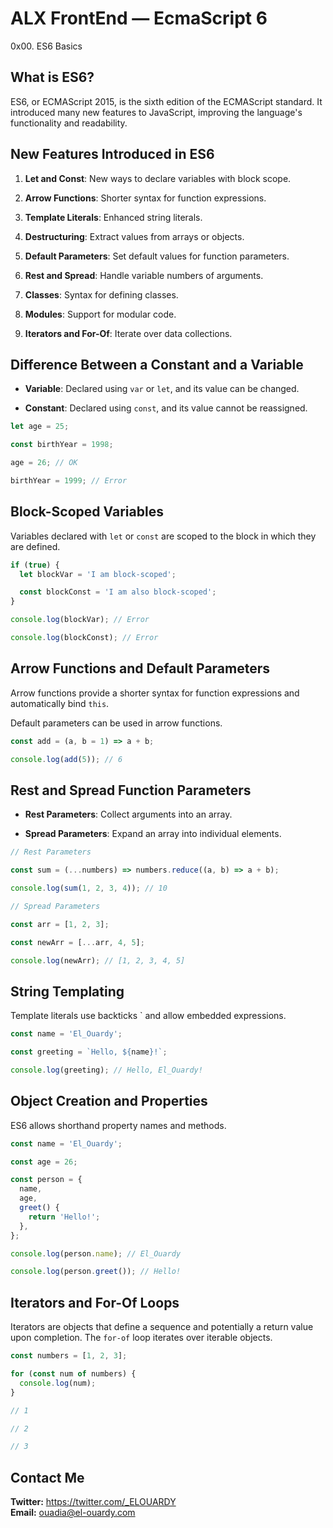 # ALX FrontEnd — EcmaScript 6

0x00. ES6 Basics

## What is ES6?

ES6, or ECMAScript 2015, is the sixth edition of the ECMAScript standard. It introduced many new features to JavaScript, improving the language's functionality and readability.

## New Features Introduced in ES6

1. **Let and Const**: New ways to declare variables with block scope.

2. **Arrow Functions**: Shorter syntax for function expressions.

3. **Template Literals**: Enhanced string literals.

4. **Destructuring**: Extract values from arrays or objects.

5. **Default Parameters**: Set default values for function parameters.

6. **Rest and Spread**: Handle variable numbers of arguments.

7. **Classes**: Syntax for defining classes.

8. **Modules**: Support for modular code.

9. **Iterators and For-Of**: Iterate over data collections.

## Difference Between a Constant and a Variable

- **Variable**: Declared using `var` or `let`, and its value can be changed.

- **Constant**: Declared using `const`, and its value cannot be reassigned.

```javascript
let age = 25;

const birthYear = 1998;

age = 26; // OK

birthYear = 1999; // Error
```

## Block-Scoped Variables

Variables declared with `let` or `const` are scoped to the block in which they are defined.

```javascript
if (true) {
  let blockVar = 'I am block-scoped';

  const blockConst = 'I am also block-scoped';
}

console.log(blockVar); // Error

console.log(blockConst); // Error
```

## Arrow Functions and Default Parameters

Arrow functions provide a shorter syntax for function expressions and automatically bind `this`.

Default parameters can be used in arrow functions.

```javascript
const add = (a, b = 1) => a + b;

console.log(add(5)); // 6
```

## Rest and Spread Function Parameters

- **Rest Parameters**: Collect arguments into an array.

- **Spread Parameters**: Expand an array into individual elements.

```javascript
// Rest Parameters

const sum = (...numbers) => numbers.reduce((a, b) => a + b);

console.log(sum(1, 2, 3, 4)); // 10

// Spread Parameters

const arr = [1, 2, 3];

const newArr = [...arr, 4, 5];

console.log(newArr); // [1, 2, 3, 4, 5]
```

## String Templating

Template literals use backticks \` and allow embedded expressions.

```javascript
const name = 'El_Ouardy';

const greeting = `Hello, ${name}!`;

console.log(greeting); // Hello, El_Ouardy!
```

## Object Creation and Properties

ES6 allows shorthand property names and methods.

```javascript
const name = 'El_Ouardy';

const age = 26;

const person = {
  name,
  age,
  greet() {
    return 'Hello!';
  },
};

console.log(person.name); // El_Ouardy

console.log(person.greet()); // Hello!
```

## Iterators and For-Of Loops

Iterators are objects that define a sequence and potentially a return value upon completion. The `for-of` loop iterates over iterable objects.

```javascript
const numbers = [1, 2, 3];

for (const num of numbers) {
  console.log(num);
}

// 1

// 2

// 3
```

## Contact Me

**Twitter:** https://twitter.com/_ELOUARDY \
**Email:** ouadia@el-ouardy.com
